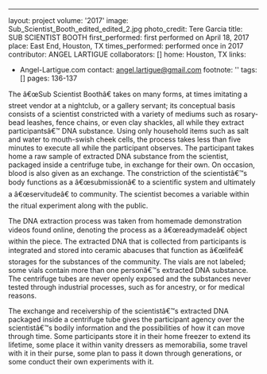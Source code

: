 ---
layout: project
volume: '2017'
image: Sub_Scientist_Booth_edited_edited_2.jpg
photo_credit: Tere Garcia
title: SUB SCIENTIST BOOTH
first_performed: first performed on April 18, 2017
place: East End, Houston, TX
times_performed: performed once in 2017
contributor: ANGEL LARTIGUE
collaborators: []
home: Houston, TX
links:
- Angel-Lartigue.com
contact: angel.lartigue@gmail.com
footnote: ''
tags: []
pages: 136-137



The â€œSub Scientist Boothâ€ takes on many forms, at times imitating a street vendor at a nightclub, or a gallery servant; its conceptual basis consists of a scientist constricted with a variety of mediums such as rosary-bead leashes, fence chains, or even clay shackles, all while they extract participantsâ€™ DNA substance. Using only household items such as salt and water to mouth-swish cheek cells, the process takes less than five minutes to execute all while the participant observes. The participant takes home a raw sample of extracted DNA substance from the scientist, packaged inside a centrifuge tube, in exchange for their own. On occasion, blood is also given as an exchange. The constriction of the scientistâ€™s body functions as a â€œsubmissionâ€ to a scientific system and ultimately a â€œservitudeâ€ to community. The scientist becomes a variable within the ritual experiment along with the public.

The DNA extraction process was taken from homemade demonstration videos found online, denoting the process as a â€œreadymadeâ€ object within the piece. The extracted DNA that is collected from participants is integrated and stored into ceramic abacuses that function as â€œlifeâ€ storages for the substances of the community. The vials are not labeled; some vials contain more than one personâ€™s extracted DNA substance. The centrifuge tubes are never openly exposed and the substances never tested through industrial processes, such as for ancestry, or for medical reasons.

The exchange and receivership of the scientistâ€™s extracted DNA packaged inside a centrifuge tube gives the participant agency over the scientistâ€™s bodily information and the possibilities of how it can move through time. Some participants store it in their home freezer to extend its lifetime, some place it within vanity dressers as memorabilia, some travel with it in their purse, some plan to pass it down through generations, or some conduct their own experiments with it.
